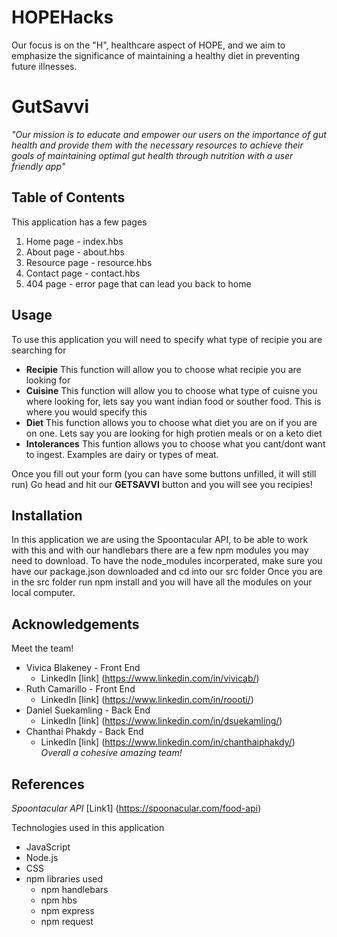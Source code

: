 # HOPEHacks
Our focus is on the "H",  healthcare aspect of HOPE, and we aim to emphasize the significance of maintaining a healthy diet in preventing future illnesses.

# **GutSavvi**
 *"Our mission is to educate and empower our users on the importance of gut health and provide them with the necessary resources to achieve their goals of maintaining optimal gut health through nutrition with a user friendly app"*


## Table of Contents
This application has a few pages
1. Home page - index.hbs 
2. About page - about.hbs 
3. Resource page - resource.hbs 
4. Contact page - contact.hbs 
5. 404 page - error page that can lead you back to home


## Usage
To use this application you will need to specify what type of recipie you are searching for
- **Recipie**
This function will allow you to choose what recipie you are looking for
- **Cuisine**
This function will allow you to choose what type of cuisne you where looking for, lets say you want indian food or souther food. This is where you would specify this
- **Diet**
This function allows you to choose what diet you are on if you are on one. Lets say you are looking for high protien meals or on a keto diet
- **Intolerances**
This funtion allows you to choose what you cant/dont want to ingest. Examples are dairy or types of meat.

Once you fill out your form (you can have some buttons unfilled, it will still run)
Go head and hit our **GETSAVVI** button and you will see you recipies! 

## Installation
In this application we are using the Spoontacular API, to be able to work with this and with our handlebars there are a few npm modules you may need to download.
To have the node_modules incorperated, make sure you have our package.json downloaded and cd into our src folder
Once you are in the src folder run npm install and you will have all the modules on your local computer.

## Acknowledgements
Meet the team!
- Vivica Blakeney - Front End 
    - LinkedIn [link] (https://www.linkedin.com/in/vivicab/)
- Ruth Camarillo - Front End
    - LinkedIn [link] (https://www.linkedin.com/in/roooti/)
- Daniel Suekamling - Back End
    - LinkedIn [link] (https://www.linkedin.com/in/dsuekamling/)
- Chanthai Phakdy - Back End
    - LinkedIn [link] (https://www.linkedin.com/in/chanthaiphakdy/)
*Overall a cohesive amazing team!* 



## References
*Spoontacular API*
[Link1] (https://spoonacular.com/food-api)

Technologies used in this application 

- JavaScript
-  Node.js
- CSS
- npm libraries used
    - npm handlebars
    - npm hbs
    - npm express
    - npm request







